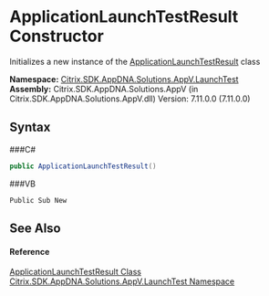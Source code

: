 # ApplicationLaunchTestResult Constructor 
 

Initializes a new instance of the <a href="T_Citrix_SDK_AppDNA_Solutions_AppV_LaunchTest_ApplicationLaunchTestResult">ApplicationLaunchTestResult</a> class

**Namespace:**&nbsp;<a href="N_Citrix_SDK_AppDNA_Solutions_AppV_LaunchTest">Citrix.SDK.AppDNA.Solutions.AppV.LaunchTest</a><br />**Assembly:**&nbsp;Citrix.SDK.AppDNA.Solutions.AppV (in Citrix.SDK.AppDNA.Solutions.AppV.dll) Version: 7.11.0.0 (7.11.0.0)

## Syntax

###C#
```csharp
public ApplicationLaunchTestResult()
```

###VB
```vbnet
Public Sub New
```


## See Also


#### Reference
<a href="T_Citrix_SDK_AppDNA_Solutions_AppV_LaunchTest_ApplicationLaunchTestResult">ApplicationLaunchTestResult Class</a><br /><a href="N_Citrix_SDK_AppDNA_Solutions_AppV_LaunchTest">Citrix.SDK.AppDNA.Solutions.AppV.LaunchTest Namespace</a><br />